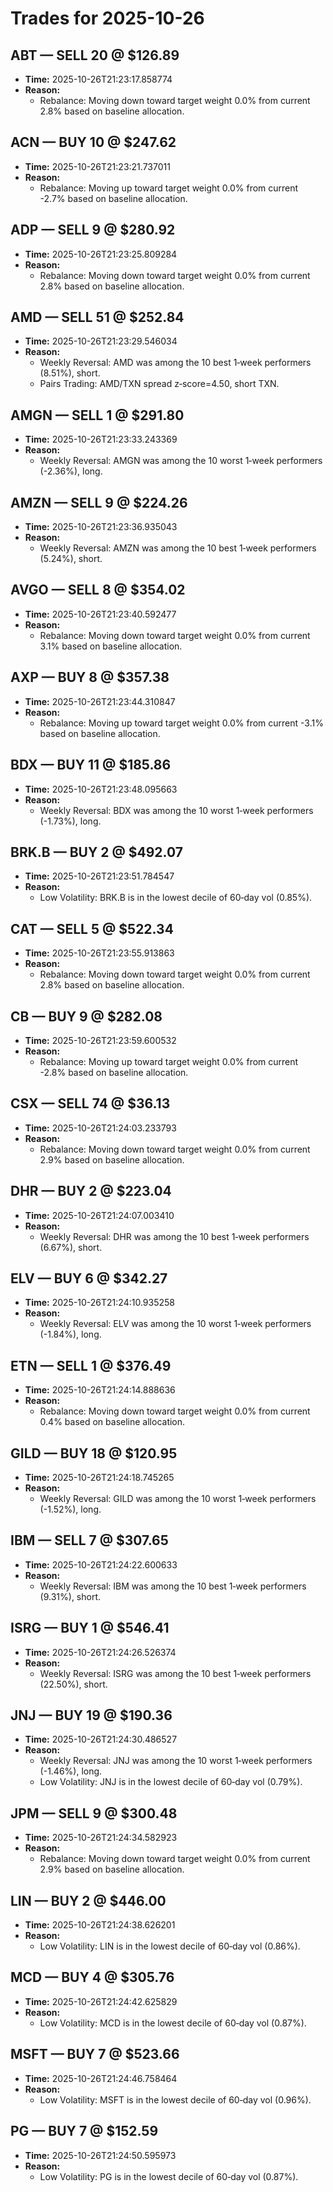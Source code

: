 # Trades for 2025-10-26

## ABT — SELL 20 @ $126.89
- **Time:** 2025-10-26T21:23:17.858774
- **Reason:**
  - Rebalance: Moving down toward target weight 0.0% from current 2.8% based on baseline allocation.

## ACN — BUY 10 @ $247.62
- **Time:** 2025-10-26T21:23:21.737011
- **Reason:**
  - Rebalance: Moving up toward target weight 0.0% from current -2.7% based on baseline allocation.

## ADP — SELL 9 @ $280.92
- **Time:** 2025-10-26T21:23:25.809284
- **Reason:**
  - Rebalance: Moving down toward target weight 0.0% from current 2.8% based on baseline allocation.

## AMD — SELL 51 @ $252.84
- **Time:** 2025-10-26T21:23:29.546034
- **Reason:**
  - Weekly Reversal: AMD was among the 10 best 1‑week performers (8.51%), short.
  - Pairs Trading: AMD/TXN spread z‑score=4.50, short TXN.

## AMGN — SELL 1 @ $291.80
- **Time:** 2025-10-26T21:23:33.243369
- **Reason:**
  - Weekly Reversal: AMGN was among the 10 worst 1‑week performers (-2.36%), long.

## AMZN — SELL 9 @ $224.26
- **Time:** 2025-10-26T21:23:36.935043
- **Reason:**
  - Weekly Reversal: AMZN was among the 10 best 1‑week performers (5.24%), short.

## AVGO — SELL 8 @ $354.02
- **Time:** 2025-10-26T21:23:40.592477
- **Reason:**
  - Rebalance: Moving down toward target weight 0.0% from current 3.1% based on baseline allocation.

## AXP — BUY 8 @ $357.38
- **Time:** 2025-10-26T21:23:44.310847
- **Reason:**
  - Rebalance: Moving up toward target weight 0.0% from current -3.1% based on baseline allocation.

## BDX — BUY 11 @ $185.86
- **Time:** 2025-10-26T21:23:48.095663
- **Reason:**
  - Weekly Reversal: BDX was among the 10 worst 1‑week performers (-1.73%), long.

## BRK.B — BUY 2 @ $492.07
- **Time:** 2025-10-26T21:23:51.784547
- **Reason:**
  - Low Volatility: BRK.B is in the lowest decile of 60‑day vol (0.85%).

## CAT — SELL 5 @ $522.34
- **Time:** 2025-10-26T21:23:55.913863
- **Reason:**
  - Rebalance: Moving down toward target weight 0.0% from current 2.8% based on baseline allocation.

## CB — BUY 9 @ $282.08
- **Time:** 2025-10-26T21:23:59.600532
- **Reason:**
  - Rebalance: Moving up toward target weight 0.0% from current -2.8% based on baseline allocation.

## CSX — SELL 74 @ $36.13
- **Time:** 2025-10-26T21:24:03.233793
- **Reason:**
  - Rebalance: Moving down toward target weight 0.0% from current 2.9% based on baseline allocation.

## DHR — BUY 2 @ $223.04
- **Time:** 2025-10-26T21:24:07.003410
- **Reason:**
  - Weekly Reversal: DHR was among the 10 best 1‑week performers (6.67%), short.

## ELV — BUY 6 @ $342.27
- **Time:** 2025-10-26T21:24:10.935258
- **Reason:**
  - Weekly Reversal: ELV was among the 10 worst 1‑week performers (-1.84%), long.

## ETN — SELL 1 @ $376.49
- **Time:** 2025-10-26T21:24:14.888636
- **Reason:**
  - Rebalance: Moving down toward target weight 0.0% from current 0.4% based on baseline allocation.

## GILD — BUY 18 @ $120.95
- **Time:** 2025-10-26T21:24:18.745265
- **Reason:**
  - Weekly Reversal: GILD was among the 10 worst 1‑week performers (-1.52%), long.

## IBM — SELL 7 @ $307.65
- **Time:** 2025-10-26T21:24:22.600633
- **Reason:**
  - Weekly Reversal: IBM was among the 10 best 1‑week performers (9.31%), short.

## ISRG — BUY 1 @ $546.41
- **Time:** 2025-10-26T21:24:26.526374
- **Reason:**
  - Weekly Reversal: ISRG was among the 10 best 1‑week performers (22.50%), short.

## JNJ — BUY 19 @ $190.36
- **Time:** 2025-10-26T21:24:30.486527
- **Reason:**
  - Weekly Reversal: JNJ was among the 10 worst 1‑week performers (-1.46%), long.
  - Low Volatility: JNJ is in the lowest decile of 60‑day vol (0.79%).

## JPM — SELL 9 @ $300.48
- **Time:** 2025-10-26T21:24:34.582923
- **Reason:**
  - Rebalance: Moving down toward target weight 0.0% from current 2.9% based on baseline allocation.

## LIN — BUY 2 @ $446.00
- **Time:** 2025-10-26T21:24:38.626201
- **Reason:**
  - Low Volatility: LIN is in the lowest decile of 60‑day vol (0.86%).

## MCD — BUY 4 @ $305.76
- **Time:** 2025-10-26T21:24:42.625829
- **Reason:**
  - Low Volatility: MCD is in the lowest decile of 60‑day vol (0.87%).

## MSFT — BUY 7 @ $523.66
- **Time:** 2025-10-26T21:24:46.758464
- **Reason:**
  - Low Volatility: MSFT is in the lowest decile of 60‑day vol (0.96%).

## PG — BUY 7 @ $152.59
- **Time:** 2025-10-26T21:24:50.595973
- **Reason:**
  - Low Volatility: PG is in the lowest decile of 60‑day vol (0.87%).

